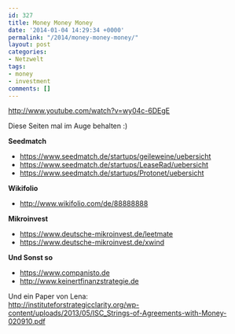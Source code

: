 ```yaml
---
id: 327
title: Money Money Money
date: '2014-01-04 14:29:34 +0000'
permalink: "/2014/money-money-money/"
layout: post
categories:
- Netzwelt
tags:
- money
- investment
comments: []
---
```

<http://www.youtube.com/watch?v=wy04c-6DEgE>

Diese Seiten mal im Auge behalten :)

**Seedmatch**

- <https://www.seedmatch.de/startups/geileweine/uebersicht>
- <https://www.seedmatch.de/startups/LeaseRad/uebersicht>
- <https://www.seedmatch.de/startups/Protonet/uebersicht>

**Wikifolio**

- <http://www.wikifolio.com/de/88888888>

**Mikroinvest**

- <https://www.deutsche-mikroinvest.de/leetmate>
- <https://www.deutsche-mikroinvest.de/xwind>

**Und Sonst so**

- <https://www.companisto.de>
- <http://www.keinertfinanzstrategie.de>

Und ein Paper von Lena:  
<http://instituteforstrategicclarity.org/wp-content/uploads/2013/05/ISC_Strings-of-Agreements-with-Money-020910.pdf>